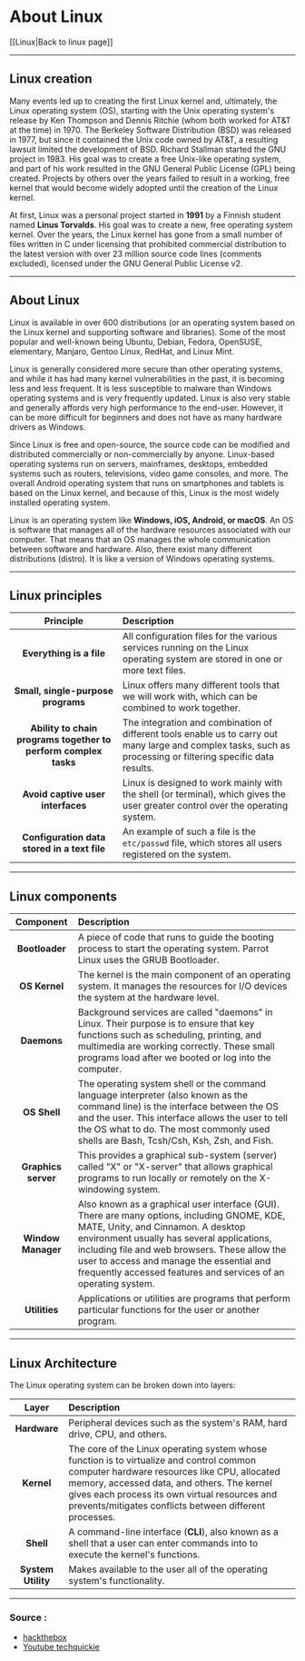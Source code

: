 # About Linux
[[Linux|Back to linux page]]
- --
## Linux creation
Many events led up to creating the first Linux kernel and, ultimately, the Linux operating system (OS), starting with the Unix operating system's release by Ken Thompson and Dennis Ritchie (whom both worked for AT&T at the time) in 1970. The Berkeley Software Distribution (BSD) was released in 1977, but since it contained the Unix code owned by AT&T, a resulting lawsuit limited the development of BSD. Richard Stallman started the GNU project in 1983. His goal was to create a free Unix-like operating system, and part of his work resulted in the GNU General Public License (GPL) being created. Projects by others over the years failed to result in a working, free kernel that would become widely adopted until the creation of the Linux kernel.

At first, Linux was a personal project started in **1991** by a Finnish student named **Linus Torvalds**. His goal was to create a new, free operating system kernel. Over the years, the Linux kernel has gone from a small number of files written in C under licensing that prohibited commercial distribution to the latest version with over 23 million source code lines (comments excluded), licensed under the GNU General Public License v2.
- --
## About Linux
Linux is available in over 600 distributions (or an operating system based on the Linux kernel and supporting software and libraries). Some of the most popular and well-known being Ubuntu, Debian, Fedora, OpenSUSE, elementary, Manjaro, Gentoo Linux, RedHat, and Linux Mint.

Linux is generally considered more secure than other operating systems, and while it has had many kernel vulnerabilities in the past, it is becoming less and less frequent. It is less susceptible to malware than Windows operating systems and is very frequently updated. Linux is also very stable and generally affords very high performance to the end-user. However, it can be more difficult for beginners and does not have as many hardware drivers as Windows.

Since Linux is free and open-source, the source code can be modified and distributed commercially or non-commercially by anyone. Linux-based operating systems run on servers, mainframes, desktops, embedded systems such as routers, televisions, video game consoles, and more. The overall Android operating system that runs on smartphones and tablets is based on the Linux kernel, and because of this, Linux is the most widely installed operating system.

Linux is an operating system like __Windows, iOS, Android, or macOS__. An OS is software that manages all of the hardware resources associated with our computer. That means that an OS manages the whole communication between software and hardware. Also, there exist many different distributions (distro). It is like a version of Windows operating systems.
- --
## Linux principles
|**Principle**|**Description**|
|:-:|:-|
|**Everything is a file**|All configuration files for the various services running on the Linux operating system are stored in one or more text files.|
|**Small, single-purpose programs**|Linux offers many different tools that we will work with, which can be combined to work together.|
|**Ability to chain programs together to perform complex tasks**|The integration and combination of different tools enable us to carry out many large and complex tasks, such as processing or filtering specific data results.|
|**Avoid captive user interfaces**|Linux is designed to work mainly with the shell (or terminal), which gives the user greater control over the operating system.|
|**Configuration data stored in a text file**|An example of such a file is the `etc/passwd` file, which stores all users registered on the system.|
- --
## Linux components
|**Component**|**Description**|
|:-:|:-|
|**Bootloader**|A piece of code that runs to guide the booting process to start the operating system. Parrot Linux uses the GRUB Bootloader.|
|**OS Kernel**|The kernel is the main component of an operating system. It manages the resources for I/O devices the system at the hardware level.|
|**Daemons**|Background services are called "daemons" in Linux. Their purpose is to ensure that key functions such as scheduling, printing, and multimedia are working correctly. These small programs load after we booted or log into the computer.|
|**OS Shell**|The operating system shell or the command language interpreter (also known as the command line) is the interface between the OS and the user. This interface allows the user to tell the OS what to do. The most commonly used shells are Bash, Tcsh/Csh, Ksh, Zsh, and Fish.|
|**Graphics server**|This provides a graphical sub-system (server) called "X" or "X-server" that allows graphical programs to run locally or remotely on the X-windowing system.|
|**Window Manager**|Also known as a graphical user interface (GUI). There are many options, including GNOME, KDE, MATE, Unity, and Cinnamon. A desktop environment usually has several applications, including file and web browsers. These allow the user to access and manage the essential and frequently accessed features and services of an operating system.|
|**Utilities**|Applications or utilities are programs that perform particular functions for the user or another program.|
- --
## Linux Architecture
The Linux operating system can be broken down into layers:

**Layer**|**Description**
:-:|:-
**Hardware**|Peripheral devices such as the system's RAM, hard drive, CPU, and others.
**Kernel**|The core of the Linux operating system whose function is to virtualize and control common computer hardware resources like CPU, allocated memory, accessed data, and others. The kernel gives each process its own virtual resources and prevents/mitigates conflicts between different processes.
**Shell**|A command-line interface (**CLI**), also known as a shell that a user can enter commands into to execute the kernel's functions.
**System Utility**|Makes available to the user all of the operating system's functionality.
- --
### Source :
- [hackthebox](https://academy.hackthebox.eu/module/18)
- [Youtube techquickie](https://www.youtube.com/watch?v=zA3vmx0GaO8&t=174s)